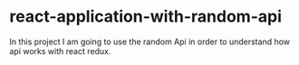 # react-application-with-random-api
In this project I am going to use the random Api in order to understand how api works with react redux.
